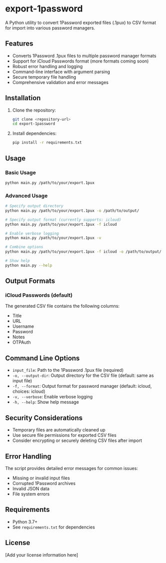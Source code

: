 # export-1password

A Python utility to convert 1Password exported files (.1pux) to CSV format for import into various password managers.

## Features

- Converts 1Password .1pux files to multiple password manager formats
- Support for iCloud Passwords format (more formats coming soon)
- Robust error handling and logging
- Command-line interface with argument parsing
- Secure temporary file handling
- Comprehensive validation and error messages

## Installation

1. Clone the repository:
    ```bash
    git clone <repository-url>
    cd export-1password
    ```

2. Install dependencies:
    ```bash
    pip install -r requirements.txt
    ```

## Usage

### Basic Usage

```bash
python main.py /path/to/your/export.1pux
```

### Advanced Usage

```bash
# Specify output directory
python main.py /path/to/your/export.1pux -o /path/to/output/

# Specify output format (currently supports: icloud)
python main.py /path/to/your/export.1pux -f icloud

# Enable verbose logging
python main.py /path/to/your/export.1pux -v

# Combine options
python main.py /path/to/your/export.1pux -f icloud -o /path/to/output/ -v

# Show help
python main.py --help
```

## Output Formats

### iCloud Passwords (default)
The generated CSV file contains the following columns:
- Title
- URL
- Username
- Password
- Notes
- OTPAuth

## Command Line Options

- `input_file`: Path to the 1Password .1pux file (required)
- `-o, --output-dir`: Output directory for the CSV file (default: same as input file)
- `-f, --format`: Output format for password manager (default: icloud, choices: icloud)
- `-v, --verbose`: Enable verbose logging
- `-h, --help`: Show help message

## Security Considerations

- Temporary files are automatically cleaned up
- Use secure file permissions for exported CSV files
- Consider encrypting or securely deleting CSV files after import

## Error Handling

The script provides detailed error messages for common issues:
- Missing or invalid input files
- Corrupted 1Password archives
- Invalid JSON data
- File system errors

## Requirements

- Python 3.7+
- See `requirements.txt` for dependencies

## License

[Add your license information here]